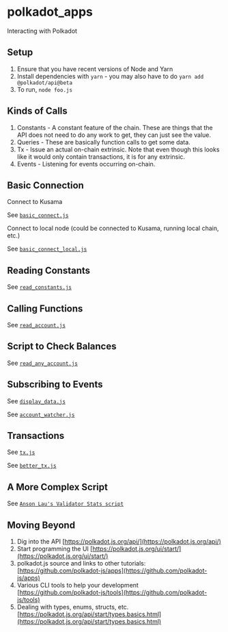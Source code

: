 # polkadot_apps
Interacting with Polkadot

## Setup

1. Ensure that you have recent versions of Node and Yarn
2. Install dependencies with `yarn` - you may also have to do `yarn add @polkadot/api@beta`
3. To run, `node foo.js`

## Kinds of Calls

1. Constants - A constant feature of the chain.  These are things that the API does not need to do any work to get, they can just see the value.
2. Queries - These are basically function calls to get some data.
3. Tx - Issue an actual on-chain extrinsic.  Note that even though this looks like it would only contain transactions, it is for any extrinsic.
4. Events - Listening for events occurring on-chain.

## Basic Connection

Connect to Kusama

See [`basic_connect.js`](basic_connect.js)

Connect to local node (could be connected to Kusama, running local chain, etc.)

See [`basic_connect_local.js`](basic_connect_local.js)

## Reading Constants

See [`read_constants.js`](read_constants.js)

## Calling Functions

See [`read_account.js`](call_functions.js)

## Script to Check Balances

See [`read_any_account.js`](read_any_account.js)

## Subscribing to Events

See [`display_data.js`](display_data.js)

See [`account_watcher.js`](account_watcher.js)

## Transactions

See [`tx.js`](tx.js)

See [`better_tx.js`](better_tx.js)

## A More Complex Script

See [`Anson Lau's Validator Stats script`](https://github.com/ansonla3/kusama-validator-stats)

## Moving Beyond

1. Dig into the API [https://polkadot.js.org/api/](https://polkadot.js.org/api/)
1. Start programming the UI [https://polkadot.js.org/ui/start/](https://polkadot.js.org/ui/start/)
1. polkadot.js source and links to other tutorials: [https://github.com/polkadot-js/apps](https://github.com/polkadot-js/apps)
1. Various CLI tools to help your development [https://github.com/polkadot-js/tools](https://github.com/polkadot-js/tools)
1. Dealing with types, enums, structs, etc. [https://polkadot.js.org/api/start/types.basics.html](https://polkadot.js.org/api/start/types.basics.html)
